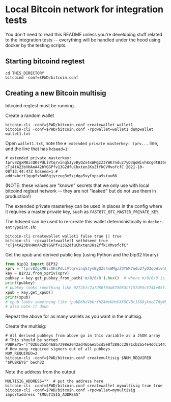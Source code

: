 Local Bitcoin network for integration tests
===========================================

You don't need to read this README unless you're developing stuff related to the integration tests -- everything will
be handled under the hood using docker by the testing scripts.

Starting bitcoind regtest
-------------------------

```shell
cd THIS_DIRECTORY
bitcoind -conf=$PWD/bitcoin.conf
```

Creating a new Bitcoin multisig
-------------------------------

bitcoind regtest must be running.

Create a random wallet
```shell
bitcoin-cli -conf=$PWD/bitcoin.conf createwallet wallet1
bitcoin-cli -conf=$PWD/bitcoin.conf -rpcwallet=wallet1 dumpwallet wallet1.txt
```

Open `wallet1.txt`, note the `# extended private masterkey: tprv...` line, and the line that has `hdseed=1`:

```shell
# extended private masterkey: tprv8ZgxMBicQKsPdLiVtqrvinq5JyvByQZs4xWMgzZ3YWK7ndu27yQ3qoWivh8cgdtB3bKuYKWRKhaEvtykaFCsDCB7akNdcArjgrCnFhuDjmV
cTj4tA23bVHAnA42bYGGPfv13G2dfuChxtenJKsZffkCVMvofcfC 2021-10-08T13:44:47Z hdseed=1 # addr=bcrt1qupfx6n06gjyrzug3v5xjdqa5vyfxpsa9stuu66
```
(NOTE: these values are "known" secrets that we only use with local bitcoind regtest network -- they are not "leaked"
but do not use them in production!)

The extended private masterkey can be used in places in the config where it requires a master private key, such as
`FASTBTC_BTC_MASTER_PRIVATE_KEY`.

The hdseed can be used to re-create this wallet deterministically in `docker-entrypoint.sh`:

```shell
bitcoin-cli createwallet wallet1 false true || true
bitcoin-cli -rpcwallet=wallet1 sethdseed true "cTj4tA23bVHAnA42bYGGPfv13G2dfuChxtenJKsZffkCVMvofcfC"
```

Get the xpub and derived public key (using Python and the bip32 library)

```python
from bip32 import BIP32
xprv = "tprv8ZgxMBicQKsPdLiVtqrvinq5JyvByQZs4xWMgzZ3YWK7ndu27yQ3qoWivh8cgdtB3bKuYKWRKhaEvtykaFCsDCB7akNdcArjgrCnFhuDjmV"
key = BIP32.from_xpriv(xprv)
pubkey = key.get_pubkey_from_path('m/0/0/0').hex()  # where m/0/0/0 is FASTBTC_BTC_KEY_DERIVATION_PATH, default m/0/0/0
print(pubkey)
# pubkey looks something like 02f2bfc7a7d86f04d675083c7157d95c5741e85ff69b0c1357059fe1ee52271218, note it down
xpub = key.get_xpub()
print(xpub)
# xpub looks something like tpubD6NzVbkrYhZ4WokHnVXX8CVBt1S88jkmeG78yWbLxn7Wd89nkNDe2J8b6opP4K38mRwXf9d9VVN5uA58epPKjj584R1rnDDbk6oHUD1MoWD
# also note it down
```

Repeat the above for as many wallets as you want in the multisig.

Create the multisig:

```shell
# All derived pubkeys from above go in this variable as a JSON array
# This should be sorted
PUBKEYS='["02b6255b46857398e2042ad46bae5bcd5e8f288cc2871cb2a54e4ddc1443c5dc41","02f2bfc7a7d86f04d675083c7157d95c5741e85ff69b0c1357059fe1ee52271218"]'
# How many required signers out of all pubkeys
NUM_REQUIRED=2
bitcoin-cli -conf=$PWD/bitcoin.conf createmultisig $NUM_REQUIRED "$PUBKEYS" bech32
```

Note the address from the output

```shell
MULTISIG_ADDRESS=""  # put the address here
bitcoin-cli -conf=$PWD/bitcoin.conf createwallet mymultisig true true
bitcoin-cli -conf=$PWD/bitcoin.conf -rpcwallet=mymultisig importaddress "$MULTISIG_ADDRESS"
```
